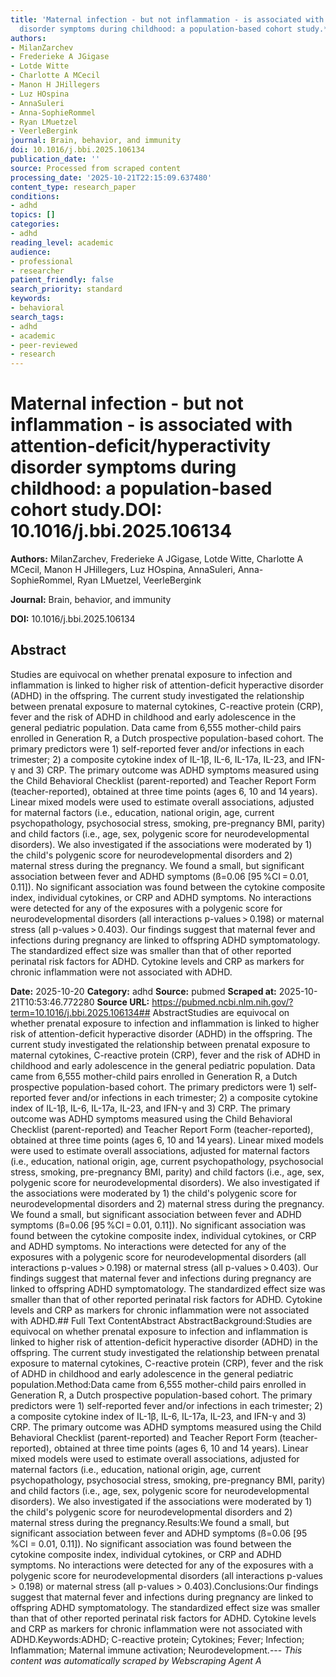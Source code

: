 ```yaml
---
title: 'Maternal infection - but not inflammation - is associated with attention-deficit/hyperactivity
  disorder symptoms during childhood: a population-based cohort study.**DOI:** 10.1016/j.bbi.2025.106134'
authors:
- MilanZarchev
- Frederieke A JGigase
- Lotde Witte
- Charlotte A MCecil
- Manon H JHillegers
- Luz HOspina
- AnnaSuleri
- Anna-SophieRommel
- Ryan LMuetzel
- VeerleBergink
journal: Brain, behavior, and immunity
doi: 10.1016/j.bbi.2025.106134
publication_date: ''
source: Processed from scraped content
processing_date: '2025-10-21T22:15:09.637480'
content_type: research_paper
conditions:
- adhd
topics: []
categories:
- adhd
reading_level: academic
audience:
- professional
- researcher
patient_friendly: false
search_priority: standard
keywords:
- behavioral
search_tags:
- adhd
- academic
- peer-reviewed
- research
---
```


# Maternal infection - but not inflammation - is associated with attention-deficit/hyperactivity disorder symptoms during childhood: a population-based cohort study.**DOI:** 10.1016/j.bbi.2025.106134

**Authors:** MilanZarchev, Frederieke A JGigase, Lotde Witte, Charlotte A MCecil, Manon H JHillegers, Luz HOspina, AnnaSuleri, Anna-SophieRommel, Ryan LMuetzel, VeerleBergink

**Journal:** Brain, behavior, and immunity

**DOI:** 10.1016/j.bbi.2025.106134

## Abstract

Studies are equivocal on whether prenatal exposure to infection and inflammation is linked to higher risk of attention-deficit hyperactive disorder (ADHD) in the offspring. The current study investigated the relationship between prenatal exposure to maternal cytokines, C-reactive protein (CRP), fever and the risk of ADHD in childhood and early adolescence in the general pediatric population.
Data came from 6,555 mother-child pairs enrolled in Generation R, a Dutch prospective population-based cohort. The primary predictors were 1) self-reported fever and/or infections in each trimester; 2) a composite cytokine index of IL-1β, IL-6, IL-17a, IL-23, and IFN-γ and 3) CRP. The primary outcome was ADHD symptoms measured using the Child Behavioral Checklist (parent-reported) and Teacher Report Form (teacher-reported), obtained at three time points (ages 6, 10 and 14 years). Linear mixed models were used to estimate overall associations, adjusted for maternal factors (i.e., education, national origin, age, current psychopathology, psychosocial stress, smoking, pre-pregnancy BMI, parity) and child factors (i.e., age, sex, polygenic score for neurodevelopmental disorders). We also investigated if the associations were moderated by 1) the child's polygenic score for neurodevelopmental disorders and 2) maternal stress during the pregnancy.
We found a small, but significant association between fever and ADHD symptoms (ß=0.06 [95 %CI = 0.01, 0.11]). No significant association was found between the cytokine composite index, individual cytokines, or CRP and ADHD symptoms. No interactions were detected for any of the exposures with a polygenic score for neurodevelopmental disorders (all interactions p-values > 0.198) or maternal stress (all p-values > 0.403).
Our findings suggest that maternal fever and infections during pregnancy are linked to offspring ADHD symptomatology. The standardized effect size was smaller than that of other reported perinatal risk factors for ADHD. Cytokine levels and CRP as markers for chronic inflammation were not associated with ADHD.

**Date:** 2025-10-20
**Category:** adhd
**Source:** pubmed
**Scraped at:** 2025-10-21T10:53:46.772280
**Source URL:** https://pubmed.ncbi.nlm.nih.gov/?term=10.1016/j.bbi.2025.106134## AbstractStudies are equivocal on whether prenatal exposure to infection and inflammation is linked to higher risk of attention-deficit hyperactive disorder (ADHD) in the offspring. The current study investigated the relationship between prenatal exposure to maternal cytokines, C-reactive protein (CRP), fever and the risk of ADHD in childhood and early adolescence in the general pediatric population.
Data came from 6,555 mother-child pairs enrolled in Generation R, a Dutch prospective population-based cohort. The primary predictors were 1) self-reported fever and/or infections in each trimester; 2) a composite cytokine index of IL-1β, IL-6, IL-17a, IL-23, and IFN-γ and 3) CRP. The primary outcome was ADHD symptoms measured using the Child Behavioral Checklist (parent-reported) and Teacher Report Form (teacher-reported), obtained at three time points (ages 6, 10 and 14 years). Linear mixed models were used to estimate overall associations, adjusted for maternal factors (i.e., education, national origin, age, current psychopathology, psychosocial stress, smoking, pre-pregnancy BMI, parity) and child factors (i.e., age, sex, polygenic score for neurodevelopmental disorders). We also investigated if the associations were moderated by 1) the child's polygenic score for neurodevelopmental disorders and 2) maternal stress during the pregnancy.
We found a small, but significant association between fever and ADHD symptoms (ß=0.06 [95 %CI = 0.01, 0.11]). No significant association was found between the cytokine composite index, individual cytokines, or CRP and ADHD symptoms. No interactions were detected for any of the exposures with a polygenic score for neurodevelopmental disorders (all interactions p-values > 0.198) or maternal stress (all p-values > 0.403).
Our findings suggest that maternal fever and infections during pregnancy are linked to offspring ADHD symptomatology. The standardized effect size was smaller than that of other reported perinatal risk factors for ADHD. Cytokine levels and CRP as markers for chronic inflammation were not associated with ADHD.## Full Text ContentAbstract AbstractBackground:Studies are equivocal on whether prenatal exposure to infection and inflammation is linked to higher risk of attention-deficit hyperactive disorder (ADHD) in the offspring. The current study investigated the relationship between prenatal exposure to maternal cytokines, C-reactive protein (CRP), fever and the risk of ADHD in childhood and early adolescence in the general pediatric population.Method:Data came from 6,555 mother-child pairs enrolled in Generation R, a Dutch prospective population-based cohort. The primary predictors were 1) self-reported fever and/or infections in each trimester; 2) a composite cytokine index of IL-1β, IL-6, IL-17a, IL-23, and IFN-γ and 3) CRP. The primary outcome was ADHD symptoms measured using the Child Behavioral Checklist (parent-reported) and Teacher Report Form (teacher-reported), obtained at three time points (ages 6, 10 and 14 years). Linear mixed models were used to estimate overall associations, adjusted for maternal factors (i.e., education, national origin, age, current psychopathology, psychosocial stress, smoking, pre-pregnancy BMI, parity) and child factors (i.e., age, sex, polygenic score for neurodevelopmental disorders). We also investigated if the associations were moderated by 1) the child's polygenic score for neurodevelopmental disorders and 2) maternal stress during the pregnancy.Results:We found a small, but significant association between fever and ADHD symptoms (ß=0.06 [95 %CI = 0.01, 0.11]). No significant association was found between the cytokine composite index, individual cytokines, or CRP and ADHD symptoms. No interactions were detected for any of the exposures with a polygenic score for neurodevelopmental disorders (all interactions p-values > 0.198) or maternal stress (all p-values > 0.403).Conclusions:Our findings suggest that maternal fever and infections during pregnancy are linked to offspring ADHD symptomatology. The standardized effect size was smaller than that of other reported perinatal risk factors for ADHD. Cytokine levels and CRP as markers for chronic inflammation were not associated with ADHD.Keywords:ADHD; C-reactive protein; Cytokines; Fever; Infection; Inflammation; Maternal immune activation; Neurodevelopment.---
*This content was automatically scraped by Webscraping Agent A*